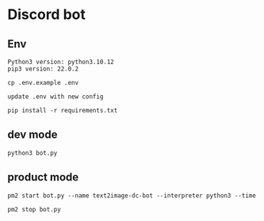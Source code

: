 
# Discord bot

## Env

```
Python3 version: python3.10.12
pip3 version: 22.0.2
```

```
cp .env.example .env
```

```
update .env with new config
```

```
pip install -r requirements.txt
```

## dev mode

```
python3 bot.py
```

## product mode

```
pm2 start bot.py --name text2image-dc-bot --interpreter python3 --time
```
```
pm2 stop bot.py
```
